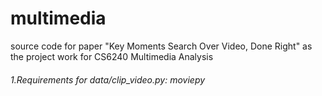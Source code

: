 # multimedia
source code for paper "Key Moments Search Over Video, Done Right" as the project work for CS6240 Multimedia Analysis 

###### 1.Requirements for data/clip_video.py: moviepy
